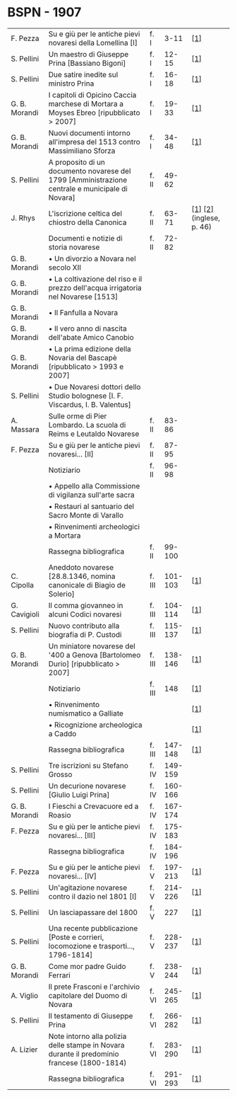 # BSPN - 1907

<table>
    <tr>
        <td>F. Pezza</td>
        <td>Su e giù per le antiche pievi novaresi della Lomellina [I]</td>
        <td>f. I</td>
        <td>3-11</td>
        <td><a href="https://en.calameo.com/read/00726073545b0a429db5a">[1]</a></td>
    </tr>
    <tr>
        <td>S. Pellini</td>
        <td>Un maestro di Giuseppe Prina [Bassiano Bigoni]</td>
        <td>f. I</td>
        <td>12-15</td>
        <td><a href="https://en.calameo.com/read/00726073545b0a429db5a">[1]</a></td>
    </tr>
    <tr>
        <td>S. Pellini</td>
        <td>Due satire inedite sul ministro Prina</td>
        <td>f. I</td>
        <td>16-18</td>
        <td><a href="https://en.calameo.com/read/00726073545b0a429db5a">[1]</a></td>
    </tr>
    <tr>
        <td>G. B. Morandi</td>
        <td>I capitoli di Opicino Caccia marchese di Mortara a Moyses Ebreo [ripubblicato > 2007]</td>
        <td>f. I</td>
        <td>19-33</td>
        <td><a href="https://en.calameo.com/read/00726073545b0a429db5a">[1]</a></td>
    </tr>
    <tr>
        <td>G. B. Morandi</td>
        <td>Nuovi documenti intorno all'impresa del 1513 contro Massimiliano Sforza</td>
        <td>f. I</td>
        <td>34-48</td>
        <td><a href="https://en.calameo.com/read/00726073545b0a429db5a">[1]</a></td>
    </tr>
    <tr>
        <td>S. Pellini</td>
        <td>A proposito di un documento novarese del 1799 [Amministrazione centrale e municipale di Novara]</td>
        <td>f. II</td>
        <td>49-62</td>
        <td></td>
    </tr>
    <tr>
        <td>J. Rhys</td>
        <td>L'iscrizione celtica del chiostro della Canonica</td>
        <td>f. II</td>
        <td>63-71</td>
        <td>
            <a href="https://archive.org/details/celticinscriptiorhys00rich/page/46/mode/2up">[1]</a>
            <a href="https://christiansfortruth.com/wp-content/uploads/2019/10/The-Celtic-Inscriptions-of-Cisalpine-Gaul-.pdf">[2]</a>
            (inglese, p. 46)
        </td>
    </tr>
    <tr>
        <td></td>
        <td>Documenti e notizie di storia novarese</td>
        <td>f. II</td>
        <td>72-82</td>
        <td></td>
    </tr>
    <tr>
        <td>G. B. Morandi</td>
        <td>• Un divorzio a Novara nel secolo XII</td>
        <td></td>
        <td></td>
        <td></td>
    </tr>
    <tr>
        <td>G. B. Morandi</td>
        <td>• La coltivazione del riso e il prezzo dell'acqua irrigatoria nel Novarese [1513]</td>
        <td></td>
        <td></td>
        <td></td>
    </tr>
    <tr>
        <td>G. B. Morandi</td>
        <td>• Il Fanfulla a Novara</td>
        <td></td>
        <td></td>
        <td></td>
    </tr>
    <tr>
        <td>G. B. Morandi</td>
        <td>• Il vero anno di nascita dell'abate Amico Canobio</td>
        <td></td>
        <td></td>
        <td></td>
    </tr>
    <tr>
        <td>G. B. Morandi</td>
        <td>• La prima edizione della Novaria del Bascapè [ripubblicato > 1993 e 2007]</td>
        <td></td>
        <td></td>
        <td></td>
    </tr>
    <tr>
        <td>S. Pellini</td>
        <td>• Due Novaresi dottori dello Studio bolognese [I. F. Viscardus, I. B. Valentus]</td>
        <td></td>
        <td></td>
        <td></td>
    </tr>
    <tr>
        <td>A. Massara</td>
        <td>Sulle orme di Pier Lombardo. La scuola di Reims e Leutaldo Novarese</td>
        <td>f. II</td>
        <td>83-86</td>
        <td></td>
    </tr>
    <tr>
        <td>F. Pezza</td>
        <td>Su e giù per le antiche pievi novaresi... [II]</td>
        <td>f. II</td>
        <td>87-95</td>
        <td></td>
    </tr>
    <tr>
        <td></td>
        <td>Notiziario</td>
        <td>f. II</td>
        <td>96-98</td>
        <td></td>
    </tr>
    <tr>
        <td></td>
        <td>• Appello alla Commissione di vigilanza sull'arte sacra</td>
        <td></td>
        <td></td>
        <td></td>
    </tr>
    <tr>
        <td></td>
        <td>• Restauri al santuario del Sacro Monte di Varallo</td>
        <td></td>
        <td></td>
        <td></td>
    </tr>
    <tr>
        <td></td>
        <td>• Rinvenimenti archeologici a Mortara</td>
        <td></td>
        <td></td>
        <td></td>
    </tr>
    <tr>
        <td></td>
        <td>Rassegna bibliografica</td>
        <td>f. II</td>
        <td>99-100</td>
        <td></td>
    </tr>
    <tr>
        <td>C. Cipolla</td>
        <td>Aneddoto novarese [28.8.1346, nomina canonicale di Biagio de Solerio]</td>
        <td>f. III</td>
        <td>101-103</td>
        <td><a href="https://en.calameo.com/read/0072607359c820132965e">[1]</a></td>
    </tr>
    <tr>
        <td>G. Cavigioli</td>
        <td>Il comma giovanneo in alcuni Codici novaresi</td>
        <td>f. III</td>
        <td>104-114</td>
        <td><a href="https://en.calameo.com/read/0072607359c820132965e">[1]</a></td>
    </tr>
    <tr>
        <td>S. Pellini</td>
        <td>Nuovo contributo alla biografia di P. Custodi</td>
        <td>f. III</td>
        <td>115-137</td>
        <td><a href="https://en.calameo.com/read/0072607359c820132965e">[1]</a></td>
    </tr>
    <tr>
        <td>G. B. Morandi</td>
        <td>Un miniatore novarese del '400 a Genova [Bartolomeo Durio] [ripubblicato > 2007]</td>
        <td>f. III</td>
        <td>138-146</td>
        <td><a href="https://en.calameo.com/read/0072607359c820132965e">[1]</a></td>
    </tr>
    <tr>
        <td></td>
        <td>Notiziario</td>
        <td>f. III</td>
        <td>148</td>
        <td><a href="https://en.calameo.com/read/0072607359c820132965e">[1]</a></td>
    </tr>
    <tr>
        <td></td>
        <td>• Rinvenimento numismatico a Galliate</td>
        <td></td>
        <td></td>
        <td><a href="https://en.calameo.com/read/0072607359c820132965e">[1]</a></td>
    </tr>
    <tr>
        <td></td>
        <td>• Ricognizione archeologica a Caddo</td>
        <td></td>
        <td></td>
        <td><a href="https://en.calameo.com/read/0072607359c820132965e">[1]</a></td>
    </tr>
    <tr>
        <td></td>
        <td>Rassegna bibliografica</td>
        <td>f. III</td>
        <td>147-148</td>
        <td><a href="https://en.calameo.com/read/0072607359c820132965e">[1]</a></td>
    </tr>
    <tr>
        <td>S. Pellini</td>
        <td>Tre iscrizioni su Stefano Grosso</td>
        <td>f. IV</td>
        <td>149-159</td>
        <td></td>
    </tr>
    <tr>
        <td>S. Pellini</td>
        <td>Un decurione novarese [Giulio Luigi Prina]</td>
        <td>f. IV</td>
        <td>160-166</td>
        <td></td>
    </tr>
    <tr>
        <td>G. B. Morandi</td>
        <td>I Fieschi a Crevacuore ed a Roasio</td>
        <td>f. IV</td>
        <td>167-174</td>
        <td></td>
    </tr>
    <tr>
        <td>F. Pezza</td>
        <td>Su e giù per le antiche pievi novaresi... [III]</td>
        <td>f. IV</td>
        <td>175-183</td>
        <td></td>
    </tr>
    <tr>
        <td></td>
        <td>Rassegna bibliografica</td>
        <td>f. IV</td>
        <td>184-196</td>
        <td></td>
    </tr>
    <tr>
        <td>F. Pezza</td>
        <td>Su e giù per le antiche pievi novaresi... [IV]</td>
        <td>f. V</td>
        <td>197-213</td>
        <td><a href="https://en.calameo.com/read/007260735bdbe01f253ac">[1]</a></td>
    </tr>
    <tr>
        <td>S. Pellini</td>
        <td>Un'agitazione novarese contro il dazio nel 1801 [I]</td>
        <td>f. V</td>
        <td>214-226</td>
        <td><a href="https://en.calameo.com/read/007260735bdbe01f253ac">[1]</a></td>
    </tr>
    <tr>
        <td>S. Pellini</td>
        <td>Un lasciapassare del 1800</td>
        <td>f. V</td>
        <td>227</td>
        <td><a href="https://en.calameo.com/read/007260735bdbe01f253ac">[1]</a></td>
    </tr>
    <tr>
        <td>S. Pellini</td>
        <td>Una recente pubblicazione [Poste e corrieri, locomozione e trasporti..., 1796-1814]</td>
        <td>f. V</td>
        <td>228-237</td>
        <td><a href="https://en.calameo.com/read/007260735bdbe01f253ac">[1]</a></td>
    </tr>
    <tr>
        <td>G. B. Morandi</td>
        <td>Come mor padre Guido Ferrari</td>
        <td>f. V</td>
        <td>238-244</td>
        <td><a href="https://en.calameo.com/read/007260735bdbe01f253ac">[1]</a></td>
    </tr>
    <tr>
        <td>A. Viglio</td>
        <td>Il prete Frasconi e l'archivio capitolare del Duomo di Novara</td>
        <td>f. VI</td>
        <td>245-265</td>
        <td><a href="https://en.calameo.com/read/0072607357bddc02842e5">[1]</a></td>
    </tr>
    <tr>
        <td>S. Pellini</td>
        <td>Il testamento di Giuseppe Prina</td>
        <td>f. VI</td>
        <td>266-282</td>
        <td><a href="https://en.calameo.com/read/0072607357bddc02842e5">[1]</a></td>
    </tr>
    <tr>
        <td>A. Lizier</td>
        <td>Note intorno alla polizia delle stampe in Novara durante il predominio francese (1800-1814)</td>
        <td>f. VI</td>
        <td>283-290</td>
        <td><a href="https://en.calameo.com/read/0072607357bddc02842e5">[1]</a></td>
    </tr>
    <tr>
        <td></td>
        <td>Rassegna bibliografica</td>
        <td>f. VI</td>
        <td>291-293</td>
        <td><a href="https://en.calameo.com/read/0072607357bddc02842e5">[1]</a></td>
    </tr>
</table>